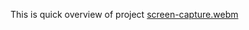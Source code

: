 This is quick overview of project
[screen-capture.webm](https://github.com/bhargav-13/RoomBuddy/assets/120200460/676fae70-1e41-4e49-961f-e3bfe425d8a7)
